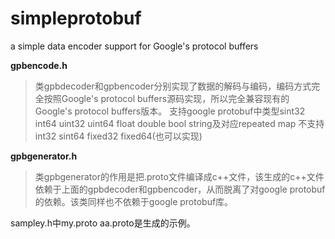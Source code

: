 # simpleprotobuf
a simple data encoder support for Google's protocol buffers

**gpbencode.h** 
>类gpbdecoder和gpbencoder分别实现了数据的解码与编码，编码方式完全按照Google's protocol buffers源码实现，所以完全兼容现有的Google's protocol buffers版本。
支持google protobuf中类型sint32 int64 uint32 uint64 float double bool string及对应repeated map
不支持int32 sint64 fixed32 fixed64(也可以实现)

**gpbgenerator.h**
>类gpbgenerator的作用是把.proto文件编译成c++文件，该生成的c++文件依赖于上面的gpbdecoder和gpbencoder，从而脱离了对google protobuf的依赖。该类同样也不依赖于google protobuf库。

sampley.h中my.proto aa.proto是生成的示例。
